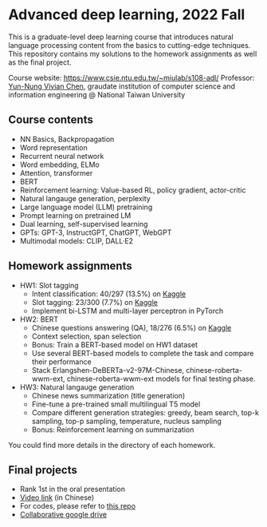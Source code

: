 # Advanced deep learning, 2022 Fall
This is a graduate-level deep learning course that introduces natural language processing content from the basics to cutting-edge techniques. This repository contains my solutions to the homework assignments as well as the final project.

Course website: https://www.csie.ntu.edu.tw/~miulab/s108-adl/
Professor: [Yun-Nung Vivian Chen](https://www.csie.ntu.edu.tw/~yvchen/), graudate institution of computer science and information engineering @ National Taiwan University

## Course contents
- NN Basics, Backpropagation
- Word representation
- Recurrent neural network
- Word embedding, ELMo
- Attention, transformer
- BERT
- Reinforcement learning: Value-based RL, policy gradient, actor-critic
- Natural langauge generation, perplexity
- Large language model (LLM) pretraining
- Prompt learning on pretrained LM
- Dual learning, self-supervised learning
- GPTs: GPT-3, InstructGPT, ChatGPT, WebGPT
- Multimodal models: CLIP, DALL·E2

## Homework assignments
- HW1: Slot tagging
  - Intent classification: 40/297 (13.5%) on [Kaggle](https://www.kaggle.com/competitions/slot-tagging-ntu-adl-hw1-fall-2022/leaderboard)
  - Slot tagging: 23/300 (7.7%) on [Kaggle](https://www.kaggle.com/competitions/intent-classification-ntu-adl-hw1-fall-2022/leaderboard)
  - Implement bi-LSTM and multi-layer perceptron in PyTorch
- HW2: BERT
  - Chinese questions answering (QA), 18/276 (6.5%) on [Kaggle](https://www.kaggle.com/competitions/ntu-adl-hw2-fall-2022/leaderboard)
  - Context selection, span selection
  - Bonus: Train a BERT-based model on HW1 dataset 
  - Use several BERT-based models to complete the task and compare their performance
  - Stack Erlangshen-DeBERTa-v2-97M-Chinese, chinese-roberta-wwm-ext, chinese-roberta-wwm-ext models for final testing phase.
- HW3: Natural langauge generation
  - Chinese news summarization (title generation)
  - Fine-tune a pre-trained small multilingual T5 model
  - Compare different generation strategies: greedy, beam search, top-k sampling, top-p sampling, temperature, nucleus sampling
  - Bonus: Reinforcement learning on summarization

You could find more details in the directory of each homework.

## Final projects 
- Rank 1st in the oral presentation
- [Video link](https://www.youtube.com/watch?v=UpOfI-Bp6pc) (in Chinese)
- For codes, please refer to [this repo](https://github.com/shengyenlin/Advanced-deep-learning-final-project-2022-Fall)
- [Collaborative google drive](https://drive.google.com/drive/folders/11ApKnaDlihwn6Iu_QJODIw1F-6jKIGzp?usp=share_link)
